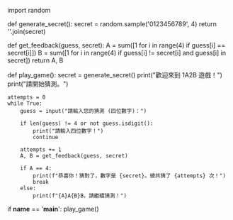 import random

def generate_secret():
    secret = random.sample('0123456789', 4)
    return ''.join(secret)

def get_feedback(guess, secret):
    A = sum([1 for i in range(4) if guess[i] == secret[i]])
    B = sum([1 for i in range(4) if guess[i] != secret[i] and guess[i] in secret]) 
    return A, B

def play_game():
    secret = generate_secret()
    print("歡迎來到 1A2B 遊戲！")
    print("請開始猜測。")
    
    attempts = 0
    while True:
        guess = input("請輸入您的猜測 (四位數字)：")
  
        if len(guess) != 4 or not guess.isdigit():
            print("請輸入四位數字！")
            continue
        
        attempts += 1
        A, B = get_feedback(guess, secret)
        
        if A == 4:
            print(f"恭喜你！猜對了，數字是 {secret}。總共猜了 {attempts} 次！")
            break
        else:
            print(f"{A}A{B}B，請繼續猜測！")

if __name__ == '__main__':
    play_game()
